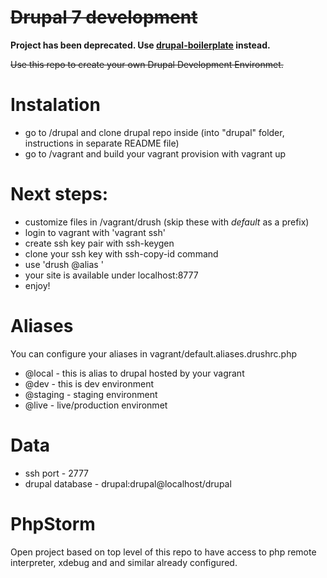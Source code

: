 ~~Drupal 7 development~~
===============

**Project has been deprecated. Use [drupal-boilerplate](https://github.com/zaporylie/drupal-boilerplate) instead.**

~~Use this repo to create your own Drupal Development Environmet.~~

# Instalation

- go to /drupal and clone drupal repo inside (into "drupal" folder, instructions in separate README file)
- go to /vagrant and build your vagrant provision with vagrant up

# Next steps:

- customize files in /vagrant/drush (skip these with *default* as a prefix)
- login to vagrant with 'vagrant ssh'
- create ssh key pair with ssh-keygen
- clone your ssh key with ssh-copy-id command
- use 'drush @alias <command>'
- your site is available under localhost:8777
- enjoy!

# Aliases

You can configure your aliases in vagrant/default.aliases.drushrc.php
- @local - this is alias to drupal hosted by your vagrant
- @dev - this is dev environment
- @staging - staging environment
- @live - live/production environmet

# Data

- ssh port - 2777
- drupal database - drupal:drupal@localhost/drupal

# PhpStorm
Open project based on top level of this repo to have access to php remote interpreter, xdebug and and similar already configured.
